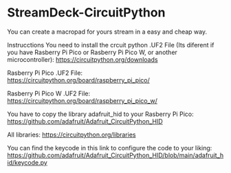 # StreamDeck-CircuitPython
You can create a macropad for yours stream in a easy and cheap way.

Instrucctions
You need to install the crcuit python .UF2 File (Its diferent if you have Rasberry Pi Pico or Rasberry Pi Pico W, or another microcontroller):
https://circuitpython.org/downloads

Rasberry Pi Pico .UF2 File:
https://circuitpython.org/board/raspberry_pi_pico/

Rasberry Pi Pico W .UF2 File:
https://circuitpython.org/board/raspberry_pi_pico_w/

You have to copy the library  adafruit_hid to your Rasberry Pi Pico:
https://github.com/adafruit/Adafruit_CircuitPython_HID

All libraries:
https://circuitpython.org/libraries

You can find the keycode in this link to configure the code to your liking:
https://github.com/adafruit/Adafruit_CircuitPython_HID/blob/main/adafruit_hid/keycode.py
